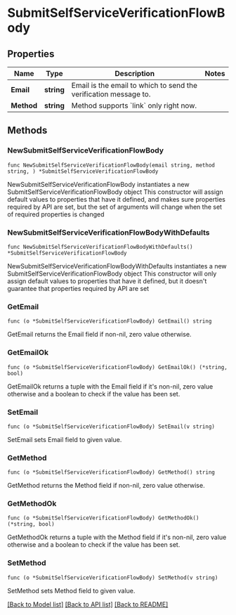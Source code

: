 # SubmitSelfServiceVerificationFlowBody

## Properties

Name | Type | Description | Notes
------------ | ------------- | ------------- | -------------
**Email** | **string** | Email is the email to which to send the verification message to. | 
**Method** | **string** | Method supports &#x60;link&#x60; only right now. | 

## Methods

### NewSubmitSelfServiceVerificationFlowBody

`func NewSubmitSelfServiceVerificationFlowBody(email string, method string, ) *SubmitSelfServiceVerificationFlowBody`

NewSubmitSelfServiceVerificationFlowBody instantiates a new SubmitSelfServiceVerificationFlowBody object
This constructor will assign default values to properties that have it defined,
and makes sure properties required by API are set, but the set of arguments
will change when the set of required properties is changed

### NewSubmitSelfServiceVerificationFlowBodyWithDefaults

`func NewSubmitSelfServiceVerificationFlowBodyWithDefaults() *SubmitSelfServiceVerificationFlowBody`

NewSubmitSelfServiceVerificationFlowBodyWithDefaults instantiates a new SubmitSelfServiceVerificationFlowBody object
This constructor will only assign default values to properties that have it defined,
but it doesn't guarantee that properties required by API are set

### GetEmail

`func (o *SubmitSelfServiceVerificationFlowBody) GetEmail() string`

GetEmail returns the Email field if non-nil, zero value otherwise.

### GetEmailOk

`func (o *SubmitSelfServiceVerificationFlowBody) GetEmailOk() (*string, bool)`

GetEmailOk returns a tuple with the Email field if it's non-nil, zero value otherwise
and a boolean to check if the value has been set.

### SetEmail

`func (o *SubmitSelfServiceVerificationFlowBody) SetEmail(v string)`

SetEmail sets Email field to given value.


### GetMethod

`func (o *SubmitSelfServiceVerificationFlowBody) GetMethod() string`

GetMethod returns the Method field if non-nil, zero value otherwise.

### GetMethodOk

`func (o *SubmitSelfServiceVerificationFlowBody) GetMethodOk() (*string, bool)`

GetMethodOk returns a tuple with the Method field if it's non-nil, zero value otherwise
and a boolean to check if the value has been set.

### SetMethod

`func (o *SubmitSelfServiceVerificationFlowBody) SetMethod(v string)`

SetMethod sets Method field to given value.



[[Back to Model list]](../README.md#documentation-for-models) [[Back to API list]](../README.md#documentation-for-api-endpoints) [[Back to README]](../README.md)



